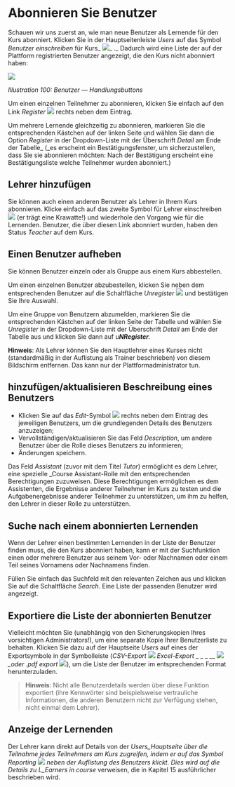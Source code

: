 
# Abonnieren Sie Benutzer

Schauen wir uns zuerst an, wie man neue Benutzer als Lernende für den Kurs abonniert. Klicken Sie in der Hauptseitenleiste _Users_ auf das Symbol _Benutzer einschreiben_ für Kurs_ ![](../../.gitbook/assets/graphics172.png)_ ._ Dadurch wird eine Liste der auf der Plattform registrierten Benutzer angezeigt, die den Kurs nicht abonniert haben:

![](../../.gitbook/assets/images129%20%281%29.png)

_Illustration 100: Benutzer — Handlungsbuttons_

Um einen einzelnen Teilnehmer zu abonnieren, klicken Sie einfach auf den Link _Register_ ![](../../.gitbook/assets/graphics174.png) rechts neben dem Eintrag.

Um mehrere Lernende gleichzeitig zu abonnieren, markieren Sie die entsprechenden Kästchen auf der linken Seite und wählen Sie dann die Option _Register_ in der Dropdown-Liste mit der Überschrift _Detail_ am Ende der Tabelle\_ \(\_es erscheint ein Bestätigungsfenster, um sicherzustellen, dass Sie sie abonnieren möchten: Nach der Bestätigung erscheint eine Bestätigungsliste welche Teilnehmer wurden abonniert.\)

## Lehrer hinzufügen <a id="add-teachers"></a>

Sie können auch einen anderen Benutzer als Lehrer in Ihrem Kurs abonnieren. Klicke einfach auf das zweite Symbol für Lehrer einschreiben ![](../../.gitbook/assets/graphics175.png) \(er trägt eine Krawatte!\) und wiederhole den Vorgang wie für die Lernenden. Benutzer, die über diesen Link abonniert wurden, haben den Status _Teacher_ auf dem Kurs.

## Einen Benutzer aufheben <a id="unsubscribe-a-user"></a>

Sie können Benutzer einzeln oder als Gruppe aus einem Kurs abbestellen.

Um einen einzelnen Benutzer abzubestellen, klicken Sie neben dem entsprechenden Benutzer auf die Schaltfläche _Unregister_ ![](../../.gitbook/assets/graphics177.png) und bestätigen Sie Ihre Auswahl.

Um eine Gruppe von Benutzern abzumelden, markieren Sie die entsprechenden Kästchen auf der linken Seite der Tabelle und wählen Sie _Unregister_ in der Dropdown-Liste mit der Überschrift _Detail_ am Ende der Tabelle aus und klicken Sie dann auf _u**NRegister**._

**Hinweis**: Als Lehrer können Sie den Hauptlehrer eines Kurses nicht (standardmäßig in der Auflistung als Trainer beschrieben\) von diesem Bildschirm entfernen. Das kann nur der Plattformadministrator tun.

## hinzufügen/aktualisieren Beschreibung eines Benutzers <a id="add-update-a-user-s-description"></a>

* Klicken Sie auf das _Edit_-Symbol ![](../../.gitbook/assets/graphics176.png) rechts neben dem Eintrag des jeweiligen Benutzers, um die grundlegenden Details des Benutzers anzuzeigen;
* Vervollständigen/aktualisieren Sie das Feld _Description_, um andere Benutzer über die Rolle dieses Benutzers zu informieren;
* Änderungen speichern.

Das Feld _Assistant_ \(zuvor mit dem Titel _Tutor_\) ermöglicht es dem Lehrer, eine spezielle _Course Assistant-Rolle mit den entsprechenden Berechtigungen zuzuweisen. Diese Berechtigungen ermöglichen es dem Assistenten, die Ergebnisse anderer Teilnehmer im Kurs zu testen und die Aufgabenergebnisse anderer Teilnehmer zu unterstützen, um ihm zu helfen, den Lehrer in dieser Rolle zu unterstützen.

## Suche nach einem abonnierten Lernenden <a id="search-for-a-subscribed-learner"></a>

Wenn der Lehrer einen bestimmten Lernenden in der Liste der Benutzer finden muss, die den Kurs abonniert haben, kann er mit der Suchfunktion einen oder mehrere Benutzer aus seinem Vor- oder Nachnamen oder einem Teil seines Vornamens oder Nachnamens finden.

Füllen Sie einfach das Suchfeld mit den relevanten Zeichen aus und klicken Sie auf die Schaltfläche _Search_. Eine Liste der passenden Benutzer wird angezeigt.

## Exportiere die Liste der abonnierten Benutzer <a id="export-the-list-of-subscribed-users"></a>

Vielleicht möchten Sie \(unabhängig von den Sicherungskopien Ihres vorsichtigen Administrators!\), um eine separate Kopie Ihrer Benutzerliste zu behalten. Klicken Sie dazu auf der Hauptseite _Users_ auf eines der Exportsymbole in der Symbolleiste \(_CSV-Export_ ![](../../.gitbook/assets/graphics178.png) _Excel-Export_ _ _ _ __ ![](../../.gitbook/assets/graphics179.png)_\_oder .pdf export_ ![](../../.gitbook/assets/graphics363.png)\), um die Liste der Benutzer im entsprechenden Format herunterzuladen.

> **Hinweis**: Nicht alle Benutzerdetails werden über diese Funktion exportiert \(ihre Kennwörter sind beispielsweise vertrauliche Informationen, die anderen Benutzern nicht zur Verfügung stehen, nicht einmal dem Lehrer\).

## Anzeige der Lernenden <a id="display-learners-reporting"></a>

Der Lehrer kann direkt auf Details von der _Users_Hauptseite über die Teilnahme jedes Teilnehmers am Kurs zugreifen, indem er auf das Symbol _Reporting_ ![](../../.gitbook/assets/graphics180.png) neben der Auflistung des Benutzers klickt. Dies wird auf die Details zu L_Earners in course_ verweisen, die in Kapitel 15 ausführlicher beschrieben wird.